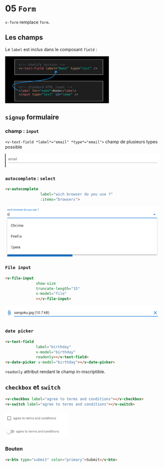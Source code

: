 # 05 `Form`

`v-form` remplace `form`.

## Les champs

Le `label` est inclus dans le composant `field` :

<img src="assets/Screenshot 2020-11-24 at 11.46.34.png" alt="Screenshot 2020-11-24 at 11.46.34" style="zoom:33%;" />



## `signup` formulaire

### champ : `input`

`<v-text-field *label*="email" *type*="email">` champ de plusieurs types possible

<img src="assets/Screenshot 2020-11-24 at 16.24.42.png" alt="Screenshot 2020-11-24 at 16.24.42" style="zoom:50%;" />

### `autocomplete` : `select`

```html
<v-autocomplete 
                label="wich browser do you use ?"
                :items="browsers">
```

<img src="assets/Screenshot 2020-11-24 at 16.25.33.png" alt="Screenshot 2020-11-24 at 16.25.33" style="zoom:50%;" />

### `File input`

```html
<v-file-input
              show-size
              truncate-length="15"
              v-model="file"
              ></v-file-input>
```

<img src="assets/Screenshot 2020-11-24 at 16.27.19.png" alt="Screenshot 2020-11-24 at 16.27.19" style="zoom:50%;" />

### `date picker`

```html
<v-text-field 
              label="birthday" 
              v-model="birthday"
              readonly></v-text-field>
<v-date-picker v-model="birthday"></v-date-picker>
```

`readonly` attribut rendant le champ in-inscriptible.



## `checkbox` et `switch`

```html
<v-checkbox label="agree to terms and conditions"></v-checkbox>
<v-switch label="agree to terms and conditions"></v-switch>
```

<img src="assets/Screenshot 2020-11-24 at 16.30.46.png" alt="Screenshot 2020-11-24 at 16.30.46" style="zoom:33%;" />



### Bouton

```html
<v-btn type="submit" color="primary">Submit</v-btn>
```

